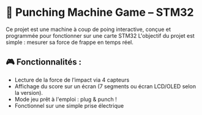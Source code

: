 # 🥊 Punching Machine Game – STM32

Ce projet est une machine à coup de poing interactive, conçue et programmée pour fonctionner sur une carte STM32
L'objectif du projet est simple : mesurer sa force de frappe en temps réel. 


## 🎮 Fonctionnalités : 
- Lecture de la force de l’impact via 4 capteurs
- Affichage du score sur un écran (7 segments ou écran LCD/OLED selon la version).
- Mode jeu prêt à l'emploi : plug & punch !
- Fonctionnel sur une simple prise électrique
